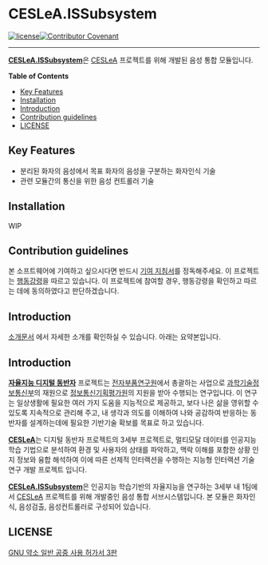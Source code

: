 # CESLeA.ISSubsystem
[![license]](/LICENSE)[![Contributor Covenant](https://img.shields.io/badge/Contributor%20Covenant-v2.0%20adopted-ff69b4.svg)](CODE_OF_CONDUCT_ko.md)

---

<b>[CESLeA.ISSubsystem]</b>은 [CESLeA] 프로젝트를 위해 개발된 음성 통합 모듈입니다.

**Table of Contents**

- [Key Features](#key-features)
- [Installation](#installation)
- [Introduction](#introduction)
- [Contribution guidelines](#contribution-guidelines)
- [LICENSE](#license)

## Key Features

- 분리된 화자의 음성에서 목표 화자의 음성을 구분하는 화자인식 기술
- 관련 모듈간의 통신을 위한 음성 컨트롤러 기술

## Installation

WIP

## Contribution guidelines

본 소프트웨어에 기여하고 싶으시다면 반드시 [기여 지침서]를 정독해주세요. 이 프로젝트는 [행동강령]을 따르고 있습니다. 이 프로젝트에 참여할 경우, 행동강령을 확인하고 따르는 데에 동의하였다고 판단하겠습니다.

## Introduction

[소개문서] 에서 자세한 소개를 확인하실 수 있습니다. 아래는 요약본입니다.
## Introduction

<b>[자율지능 디지털 동반자]</b> 프로젝트는 [전자부품연구원]에서 총괄하는 사업으로 [과학기술정보통신부]의 재원으로 [정보통신기획평가원]의 지원을 받아 수행되는 연구입니다.
이 연구는 일상생활에 필요한 여러 가지 도움을 지능적으로 제공하고, 보다 나은 삶을 영위할 수 있도록 지속적으로 관리해 주고, 내 생각과 의도를 이해하여 나와 공감하여 반응하는 동반자를 설계하는데에 필요한 기반기술 확보를 목표로 하고 있습니다.

<b>[CESLeA]</b>는 디지털 동반자 프로젝트의 3세부 프로젝트로, 멀티모달 데이터를 인공지능 학습 기법으로 분석하여 환경 및 사용자의 상태를 파악하고, 맥락 이해를 포함한 상황 인지 정보와 융합 해석하여 이에 따른 선제적 인터랙션을 수행하는 지능형 인터랙션 기술 연구 개발 프로젝트 입니다.

<b>[CESLeA.ISSubsystem]</b>은 인공지능 학습기반의 자율지능을 연구하는 3세부 내 1팀에서 [CESLeA] 프로젝트를 위해 개발중인 음성 통합 서브시스템입니다.
본 모듈은 화자인식, 음성검출, 음성컨트롤러로 구성되어 있습니다.

## LICENSE

[GNU 약소 일반 공중 사용 허가서 3판]

[license]: https://img.shields.io/github/license/Ckst123/CESLeA
[CESLeA.ISSubsystem]: https://github.com/Ckst123/CESLeA
[기여 지침서]: https://github.com/Ckst123/CESLeA/blob/dev/CONTRIBUTING_ko.md
[행동강령]: https://github.com/Ckst123/CESLeA/blob/dev/CODE_OF_CONDUCT_ko.md
[소개문서]: https://github.com/Ckst123/CESLeA/blob/dev/INTRO_ko.md
[자율지능 디지털 동반자]: http://aicompanion.or.kr/
[전자부품연구원]: https://www.keti.re.kr/
[과학기술정보통신부]: https://www.msit.go.kr/
[정보통신기획평가원]: https://www.iitp.kr/
[CESLeA]: http://abr.knu.ac.kr/wordpress/ceslea/
[GNU 약소 일반 공중 사용 허가서 3판]: https://github.com/Ckst123/CESLeA/blob/dev/LICENSE

